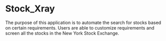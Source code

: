 # Stock_Xray

The purpose of this application is to automate the search for stocks based on certain requirements. Users are able to customize requirements and screen all the stocks
in the New York Stock Exchange.
